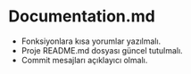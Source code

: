 # Documentation.md

- Fonksiyonlara kısa yorumlar yazılmalı.
- Proje README.md dosyası güncel tutulmalı.
- Commit mesajları açıklayıcı olmalı.
